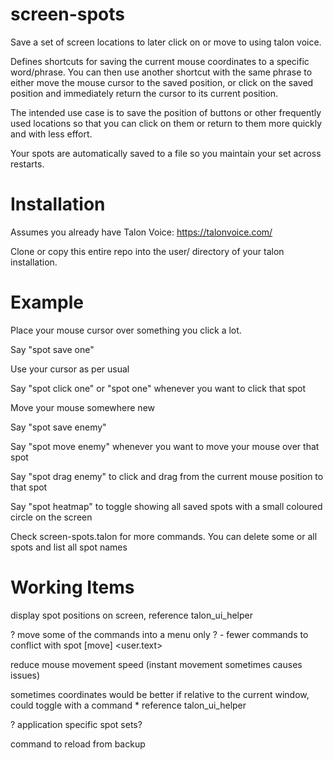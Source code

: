 # screen-spots
Save a set of screen locations to later click on or move to using talon voice.

Defines shortcuts for saving the current mouse coordinates to a specific word/phrase. You can then use another shortcut with the same phrase to either move the mouse cursor to the saved position, or click on the saved position and immediately return the cursor to its current position.

The intended use case is to save the position of buttons or other frequently used locations so that you can click on them or return to them more quickly and with less effort.

Your spots are automatically saved to a file so you maintain your set across restarts.

# Installation
Assumes you already have Talon Voice: https://talonvoice.com/

Clone or copy this entire repo into the user/ directory of your talon installation. 

# Example
Place your mouse cursor over something you click a lot.

Say "spot save one"

Use your cursor as per usual

Say "spot click one" or "spot one" whenever you want to click that spot

Move your mouse somewhere new

Say "spot save enemy"

Say "spot move enemy" whenever you want to move your mouse over that spot

Say "spot drag enemy" to click and drag from the current mouse position to that spot

Say "spot heatmap" to toggle showing all saved spots with a small coloured circle on the screen

Check screen-spots.talon for more commands. You can delete some or all spots and list all spot names

# Working Items
display spot positions on screen, reference talon_ui_helper

? move some of the commands into a menu only ?
    - fewer commands to conflict with spot [move] <user.text>

reduce mouse movement speed (instant movement sometimes causes issues)

sometimes coordinates would be better if relative to the current window, could toggle with a command
    * reference talon_ui_helper

? application specific spot sets?

command to reload from backup
